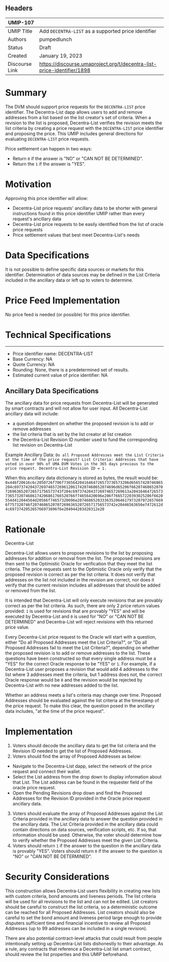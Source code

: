 ## Headers

| UMIP-107                |                                                               |
| ------------------- | ------------------------------------------------------------- |
| UMIP Title          | Add `DECENTRA-LIST` as a supported price identifier |
| Authors             | pumpedlunch                                                     |
| Status              | Draft                                                         |
| Created             | January 19, 2023                                            |
| Discourse Link   |  https://discourse.umaproject.org/t/decentra-list-price-identifier/1898 |

# Summary 

The DVM should support price requests for the `DECENTRA-LIST` price identifier. The Decentra-List dapp allows users to add and remove addresses from a list based on the list creator's set of criteria. When a revision to the list is proposed, Decentra-List verifies the revision meets the list criteria by creating a price request with the `DECENTRA-LIST` price identifier and proposing the price. This UMIP includes general directions for evaluating `DECENTRA-LIST` price requests. 

Price settlement can happen in two ways:
- Return `0` if the answer is "NO" or "CAN NOT BE DETERMINED".
- Return the `1` if the answer is "YES".

# Motivation

Approving this price identifier will allow:
- Decentra-List price requests' ancillary data to be shorter with general instructions found in this price identifier UMIP rather than every request's ancillary data
- Decentra-List price requests to be easily identified from the list of oracle price requests
- Price settlement values that best meet Decentra-List's needs 

# Data Specifications 

It is not possible to define specific data sources or markets for this identifier. Determination of data sources may be defined in the List Criteria included in the ancillary data or left up to voters to determine.

# Price Feed Implementation

No price feed is needed (or possible) for this price identifier.

# Technical Specifications

-----------------------------------------
- Price identifier name: DECENTRA-LIST
- Base Currency: NA
- Quote Currency: NA
- Rounding: None, there is a predetermined set of results.
- Estimated current value of price identifier: NA


## Ancillary Data Specifications

The ancillary data for price requests from Decentra-List will be generated by smart contracts and will not allow for user input. All Decentra-List ancillary data will include:
- a question dependent on whether the proposed revision is to add or remove addresses
- the list criteria that is set by the list creator at list creation 
- the Decentra-List Revision ID number used to fund the corresponding list revision on Decentra-List

Example Ancillary Data:
`Do all Proposed Addresses meet the List Criteria at the time of the price request? List Criteria: Addresses that have voted in over 90% of UMA DVM Votes in the 365 days previous to the price request. Decentra-List Revision ID = 1.`

When this ancillary data dictionary is stored as bytes, the result would be: `0x446f20616c6c2050726f706f73656420416464726573736573206d65657420746865204c697374204372697465726961206174207468652074696d65206f662074686520707269636520726571756573743f204c6973742043726974657269613a204164647265737365732074686174206861766520766f74656420696e206f76657220393025206f6620554d412044564d20566f74657320696e207468652033363520646179732070726576696f757320746f2074686520707269636520726571756573742e20446563656e7472612d4c697374205265766973696f6e204944203d20312e20`

# Rationale

Decentra-List 

Decentra-List allows users to propose revisions to the list by proposing addresses for addition or removal from the list. The proposed revisions are then sent to the Optimistic Oracle for verification that they meet the list criteria. The price requests sent to the Optimistic Oracle only verify that the proposed revision is correct as per the list criteria. It does not verify that addresses on the list not included in the revision are correct, nor does it verify that the current revision includes all addresses that should be added or removed from the list.

It is intended that Decentra-List will only execute revisions that are provably correct as per the list criteria. As such, there are only 2 price return values provided: `1` is used for revisions that are provably "YES" and will be executed by Decentra-List and `0` is used for "NO" or "CAN NOT BE DETERMINED" and Decentra-List will reject revisions with this returned price value.

Every Decentra-List price request to the Oracle will start with a question, either "Do all Proposed Addresses meet the List Criteria?", or "Do all Proposed Addresses fail to meet the List Criteria?", depending on whether the proposed revision is to add or remove addresses to the list. These questions have been constructed so that every single address must be a "YES" for the correct Oracle response to be "YES" or `1`. For example, if a Decentra-List user proposes a revision that would add 4 addresses to the list where 3 addresses meet the criteria, but 1 address does not, the correct Oracle response would be `0` and the revision would be rejected by Decentra-List with no new addresses added to the list.

Whether an address meets a list's criteria may change over time. Proposed Addresses should be evaluated against the list criteria at the timestamp of the price request. To make this clear, the question posed in the ancillary data includes, "at the time of the price request".

# Implementation

1. Voters should decode the ancillary data to get the list criteria and the Revision ID needed to get the list of Proposed Addresses.
2. Voters should find the array of Proposed Addresses as below:
  - Navigate to the Decentra-List dapp, select the network of the price request and connect their wallet.
  - Select the List address from the drop down to display information about that List. The List address can be found in the requester field of the oracle price request.
  - Open the Pending Revisions drop down and find the Proposed Addresses for the Revision ID provided in the Oracle price request ancillary data.
3. Voters should evaluate the array of Proposed Addresses against the List Criteria provided in the ancillary data to answer the question provided in the ancillary data. The List Criteria provided in the ancillary data could contain directions on data sources, verification scripts, etc. If so, that information should be used. Otherwise, the voter should determine how to verify whether the Proposed Addresses meet the given List Criteria.
4. Voters should return `1` if the answer to the question in the ancillary data is provably "YES". Voters should return `0` if the answer to the question is "NO" or "CAN NOT BE DETERMINED".

# Security Considerations

This construction allows Decentra-List users flexibility in creating new lists with custom criteria, bond amounts and liveness periods. The list criteria will be used for all revisions to the list and can not be edited. List creators should be careful to construct the list criteria, so a deterministic outcome can be reached for all Proposed Addresses. List creators should also be careful to set the bond amount and liveness period large enough to provide disputers sufficient time and financial incentive to review all Proposed Addresses (up to 99 addresses can be included in a single revision).  

There are also potential contract-level attacks that could result from people intentionally setting up Decentra-List lists dishonestly to their advantage. As a rule, any contracts that reference a Decentra-List list smart contract, should review the list properties and this UMIP beforehand. 

